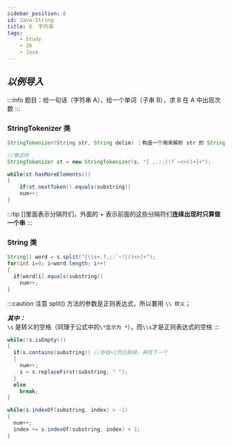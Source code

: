 ```yaml
---
sidebar_position: 6
id: Java-String
title: 6. 字符串
tags:
    - Study
    - 3A
    - Java
---
```


## _以例导入_

:::info
题目：给一句话（字符串 A），给一个单词（子串 B），求 B 在 A 中出现次数
:::

### StringTokenizer 类

```java
StringTokenizer(String str, String delim) ：构造一个用来解析 str 的 StringTokenizer 对象，并提供一个指定的分隔符。

//像这样
StringTokenizer st = new StringTokenizer(s, "[ ,.:;|!?`~<>()+]+");

while(st.hasMoreElements())
{
	if(st.nextToken().equals(substring))
	num++;
}
```

:::tip
[]里面表示分隔符们，外面的 + 表示前面的这些分隔符们**连续出现时只算做一个串**
:::

### String 类

```java title="方法一：split()"
String[] word = s.split("[\\s+.?,;:`~!|()<>]+");
for(int i=0; i<word.length; i++)
{
  if(word[i].equals(substring))
    num++;
}
```

:::caution 注意
split() 方法的参数是正则表达式，所以要用 `\\ 转义`；

**_其中：_**  
`\s` 是转义的空格（同理于公式中的`\*显示为 *`），而`\\s`才是正则表达式的空格
:::

```java title="方法二：使用contains判断子串存在后用replacefirst逐个排除"
while(!s.isEmpty())
{
  if(s.contains(substring)) //有就+1然后删掉，再找下一个
  {
    num++;
    s = s.replaceFirst(substring, " ");
  }
  else
    break;
}
```

```java title="方法三：使用indexOf检测子串出现位置后更新index以开始下一次检测："
while(s.indexOf(substring, index) > -1)
{
  num++;
  index += s.indexOf(substring, index) + 1;
}
```
